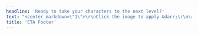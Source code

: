 ```yaml
---
headline: 'Ready to take your characters to the next level?'
text: "<center markdown=\"1\">\r\nClick the image to apply &darr;\r\n\r\n[![Apply Now](StoryThreads_ApplyButton.png)](https://forms.gle/gSjLLTvca513spno6?target=_blank)\r\n\r\nApplications open Oct. 1st - Nov. 1st\r\n\r\n<a href=\"/\" class=\"button\" style=\"display: inline-block;\">Terms</a>\r\n</center>"
title: 'CTA Footer'
---
```


